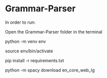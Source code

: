 # Grammar-Parser

In order to run:

Open the Grammar-Parser folder in the terminal

python -m venv env

source env/bin/activate

pip install -r requirements.txt

python -m spacy download en_core_web_lg
